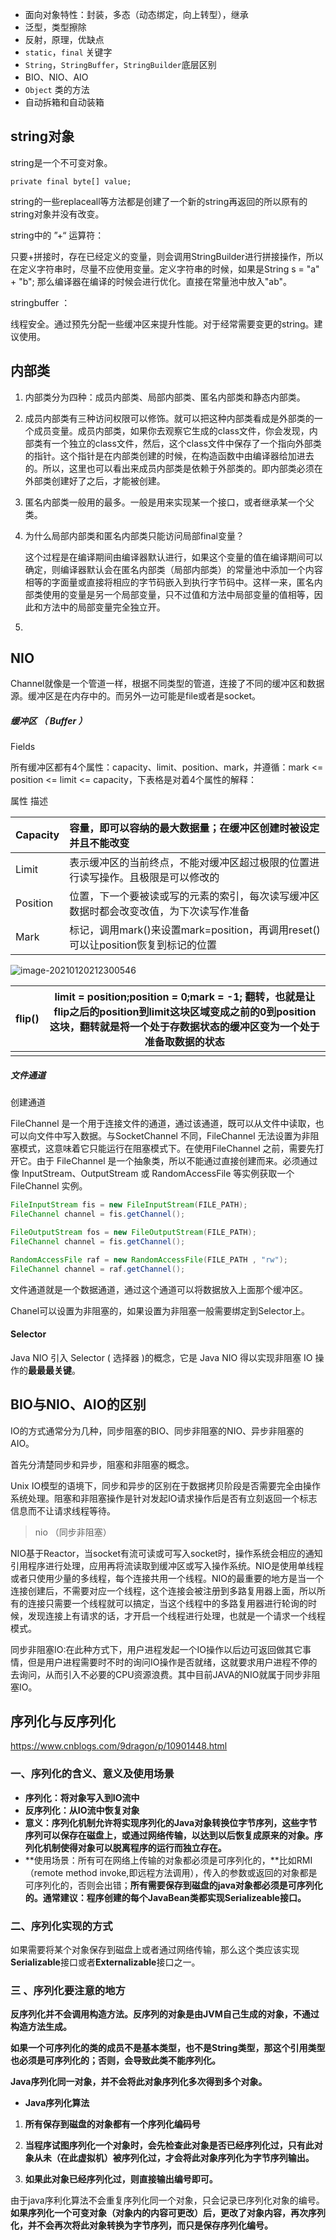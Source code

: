- 面向对象特性：封装，多态（动态绑定，向上转型），继承
- 泛型，类型擦除
- 反射，原理，优缺点
- `static`，`final` 关键字
- `String`，`StringBuffer`，`StringBuilder`底层区别
- BIO、NIO、AIO
- `Object` 类的方法
- 自动拆箱和自动装箱

## string对象

string是一个不可变对象。

```
private final byte[] value;
```

string的一些replaceall等方法都是创建了一个新的string再返回的所以原有的string对象并没有改变。

string中的 ”+“ 运算符：

只要+拼接时，存在已经定义的变量，则会调用StringBuilder进行拼接操作，所以在定义字符串时，尽量不应使用变量。定义字符串的时候，如果是String s = "a" + "b"; 那么编译器在编译的时候会进行优化。直接在常量池中放入"ab"。

stringbuffer ：

 线程安全。通过预先分配一些缓冲区来提升性能。对于经常需要变更的string。建议使用。

## 内部类

1. 内部类分为四种：成员内部类、局部内部类、匿名内部类和静态内部类。

2. 成员内部类有三种访问权限可以修饰。就可以把这种内部类看成是外部类的一个成员变量。成员内部类，如果你去观察它生成的class文件，你会发现，内部类有一个独立的class文件，然后，这个class文件中保存了一个指向外部类的指针。这个指针是在内部类创建的时候，在构造函数中由编译器给加进去的。所以，这里也可以看出来成员内部类是依赖于外部类的。即内部类必须在外部类创建好了之后，才能被创建。

3. 匿名内部类一般用的最多。一般是用来实现某一个接口，或者继承某一个父类。

4. 为什么局部内部类和匿名内部类只能访问局部final变量？

   这个过程是在编译期间由编译器默认进行，如果这个变量的值在编译期间可以确定，则编译器默认会在匿名内部类（局部内部类）的常量池中添加一个内容相等的字面量或直接将相应的字节码嵌入到执行字节码中。这样一来，匿名内部类使用的变量是另一个局部变量，只不过值和方法中局部变量的值相等，因此和方法中的局部变量完全独立开。

5. 

## NIO

Channel就像是一个管道一样，根据不同类型的管道，连接了不同的缓冲区和数据源。缓冲区是在内存中的。而另外一边可能是file或者是socket。

##### 缓冲区 （ Buffer ）

Fields

所有缓冲区都有4个属性：capacity、limit、position、mark，并遵循：mark <= position <= limit <= capacity，下表格是对着4个属性的解释：

属性 描述

| Capacity | 容量，即可以容纳的最大数据量；在缓冲区创建时被设定并且不能改变 |
| -------- | :----------------------------------------------------------- |
| Limit    | 表示缓冲区的当前终点，不能对缓冲区超过极限的位置进行读写操作。且极限是可以修改的 |
| Position | 位置，下一个要被读或写的元素的索引，每次读写缓冲区数据时都会改变改值，为下次读写作准备 |
| Mark     | 标记，调用mark()来设置mark=position，再调用reset()可以让position恢复到标记的位置 |

![image-20210120212300546](https://gitee.com/qiyuejie/qiyue/raw/master/img/image-20210120212300546.png)

| flip() | limit = position;position = 0;mark = -1;  翻转，也就是让flip之后的position到limit这块区域变成之前的0到position这块，翻转就是将一个处于存数据状态的缓冲区变为一个处于准备取数据的状态 |
| ------ | ------------------------------------------------------------ |
|        |                                                              |

##### 文件通道

创建通道

FileChannel 是一个用于连接文件的通道，通过该通道，既可以从文件中读取，也可以向文件中写入数据。与SocketChannel 不同，FileChannel 无法设置为非阻塞模式，这意味着它只能运行在阻塞模式下。在使用FileChannel 之前，需要先打开它。由于 FileChannel 是一个抽象类，所以不能通过直接创建而来。必须通过像 InputStream、OutputStream 或 RandomAccessFile 等实例获取一个 FileChannel 实例。

```java
FileInputStream fis = new FileInputStream(FILE_PATH);
FileChannel channel = fis.getChannel();

FileOutputStream fos = new FileOutputStream(FILE_PATH);
FileChannel channel = fis.getChannel();

RandomAccessFile raf = new RandomAccessFile(FILE_PATH , "rw");
FileChannel channel = raf.getChannel();
```

文件通道就是一个数据通道，通过这个通道可以将数据放入上面那个缓冲区。

Chanel可以设置为非阻塞的，如果设置为非阻塞一般需要绑定到Selector上。

#### Selector

Java NIO 引入 Selector ( 选择器 )的概念，它是 Java NIO 得以实现非阻塞 IO 操作的**最最最关键**。

## BIO与NIO、AIO的区别

 IO的方式通常分为几种，同步阻塞的BIO、同步非阻塞的NIO、异步非阻塞的AIO。

首先分清楚同步和异步，阻塞和非阻塞的概念。

Unix IO模型的语境下，同步和异步的区别在于数据拷贝阶段是否需要完全由操作系统处理。阻塞和非阻塞操作是针对发起IO请求操作后是否有立刻返回一个标志信息而不让请求线程等待。

> nio （同步非阻塞）

NIO基于Reactor，当socket有流可读或可写入socket时，操作系统会相应的通知引用程序进行处理，应用再将流读取到缓冲区或写入操作系统。NIO是使用单线程或者只使用少量的多线程，每个连接共用一个线程。NIO的最重要的地方是当一个连接创建后，不需要对应一个线程，这个连接会被注册到多路复用器上面，所以所有的连接只需要一个线程就可以搞定，当这个线程中的多路复用器进行轮询的时候，发现连接上有请求的话，才开启一个线程进行处理，也就是一个请求一个线程模式。

同步非阻塞IO:在此种方式下，用户进程发起一个IO操作以后边可返回做其它事情，但是用户进程需要时不时的询问IO操作是否就绪，这就要求用户进程不停的去询问，从而引入不必要的CPU资源浪费。其中目前JAVA的NIO就属于同步非阻塞IO。

## 序列化与反序列化

https://www.cnblogs.com/9dragon/p/10901448.html

### 一、序列化的含义、意义及使用场景

- **序列化：将对象写入到IO流中**
- **反序列化：从IO流中恢复对象**
- **意义：序列化机制允许将实现序列化的Java对象转换位字节序列，这些字节序列可以保存在磁盘上，或通过网络传输，以达到以后恢复成原来的对象。序列化机制使得对象可以脱离程序的运行而独立存在。**
- **使用场景：所有可在网络上传输的对象都必须是可序列化的，**比如RMI（remote method invoke,即远程方法调用），传入的参数或返回的对象都是可序列化的，否则会出错；**所有需要保存到磁盘的java对象都必须是可序列化的。通常建议：程序创建的每个JavaBean类都实现Serializeable接口。**

### 二、序列化实现的方式

如果需要将某个对象保存到磁盘上或者通过网络传输，那么这个类应该实现**Serializable**接口或者**Externalizable**接口之一。

### 三 、序列化要注意的地方

**反序列化并不会调用构造方法。反序列的对象是由JVM自己生成的对象，不通过构造方法生成。**

**如果一个可序列化的类的成员不是基本类型，也不是String类型，那这个引用类型也必须是可序列化的；否则，会导致此类不能序列化。**

**Java序列化同一对象，并不会将此对象序列化多次得到多个对象。**

- **Java序列化算法**

1. **所有保存到磁盘的对象都有一个序列化编码号**

2. **当程序试图序列化一个对象时，会先检查此对象是否已经序列化过，只有此对象从未（在此虚拟机）被序列化过，才会将此对象序列化为字节序列输出。**

3. **如果此对象已经序列化过，则直接输出编号即可。**

   

由于java序利化算法不会重复序列化同一个对象，只会记录已序列化对象的编号。**如果序列化一个可变对象（对象内的内容可更改）后，更改了对象内容，再次序列化，并不会再次将此对象转换为字节序列，而只是保存序列化编号。**


